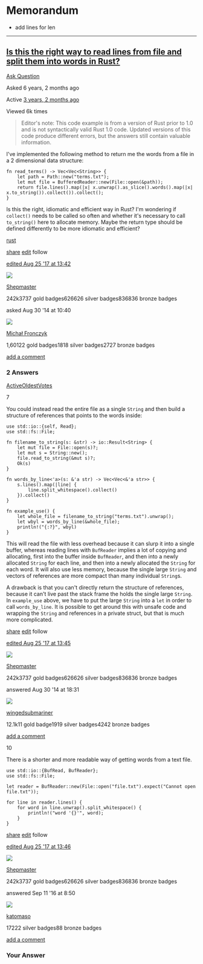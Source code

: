 # Memorandum

- add lines for len


---


## [Is this the right way to read lines from file and split them into words in Rust?](https://stackoverflow.com/questions/25581463/is-this-the-right-way-to-read-lines-from-file-and-split-them-into-words-in-rust)

[Ask Question](https://stackoverflow.com/questions/ask)

Asked  6 years, 2 months ago

Active  [3 years, 2 months ago](https://stackoverflow.com/questions/25581463/is-this-the-right-way-to-read-lines-from-file-and-split-them-into-words-in-rust?lastactivity "2017-08-25 13:46:43Z")

Viewed  6k times


[](https://stackoverflow.com/posts/25581463/timeline "Show activity on this post.")

> Editor's note: This code example is from a version of Rust prior to 1.0 and is not syntactically valid Rust 1.0 code. Updated versions of this code produce different errors, but the answers still contain valuable information.

I've implemented the following method to return me the words from a file in a 2 dimensional data structure:

```
fn read_terms() -> Vec<Vec<String>> {
    let path = Path::new("terms.txt");
    let mut file = BufferedReader::new(File::open(&path));
    return file.lines().map(|x| x.unwrap().as_slice().words().map(|x| x.to_string()).collect()).collect();
}

```

Is this the right, idiomatic and efficient way in Rust? I'm wondering if  `collect()`  needs to be called so often and whether it's necessary to call  `to_string()`  here to allocate memory. Maybe the return type should be defined differently to be more idiomatic and efficient?

[rust](https://stackoverflow.com/questions/tagged/rust "show questions tagged 'rust'")

[share](https://stackoverflow.com/q/25581463/8146671 "short permalink to this question")  [edit](https://stackoverflow.com/posts/25581463/edit "revise and improve this post")  follow

[edited  Aug 25 '17 at 13:42](https://stackoverflow.com/posts/25581463/revisions "show all edits to this post")

[](https://stackoverflow.com/users/155423/shepmaster)

![](https://www.gravatar.com/avatar/419218774d04a581476ea1887a0921e0?s=32&d=identicon&r=PG)

[Shepmaster](https://stackoverflow.com/users/155423/shepmaster)

242k3737 gold badges626626 silver badges836836 bronze badges

asked  Aug 30 '14 at 10:40

[](https://stackoverflow.com/users/304522/micha%c5%82-fronczyk)

![](https://www.gravatar.com/avatar/8d73cb7a4363c6b8ebfa98ea06f10a78?s=32&d=identicon&r=PG)

[Michał Fronczyk](https://stackoverflow.com/users/304522/micha%c5%82-fronczyk)

1,60122 gold badges1818 silver badges2727 bronze badges

[add a comment](https://stackoverflow.com/questions/25581463/is-this-the-right-way-to-read-lines-from-file-and-split-them-into-words-in-rust?r=SearchResults# "Use comments to ask for more information or suggest improvements. Avoid answering questions in comments.")

### 2 Answers

[Active](https://stackoverflow.com/questions/25581463/is-this-the-right-way-to-read-lines-from-file-and-split-them-into-words-in-rust?answertab=active#tab-top "Answers with the latest activity first")[Oldest](https://stackoverflow.com/questions/25581463/is-this-the-right-way-to-read-lines-from-file-and-split-them-into-words-in-rust?answertab=oldest#tab-top "Answers in the order they were provided")[Votes](https://stackoverflow.com/questions/25581463/is-this-the-right-way-to-read-lines-from-file-and-split-them-into-words-in-rust?answertab=votes#tab-top "Answers with the highest score first")

7

[](https://stackoverflow.com/posts/25585564/timeline "Show activity on this post.")

You could instead read the entire file as a single  `String`  and then build a structure of references that points to the words inside:

```
use std::io::{self, Read};
use std::fs::File;

fn filename_to_string(s: &str) -> io::Result<String> {
    let mut file = File::open(s)?;
    let mut s = String::new();
    file.read_to_string(&mut s)?;
    Ok(s)
}

fn words_by_line<'a>(s: &'a str) -> Vec<Vec<&'a str>> {
    s.lines().map(|line| {
        line.split_whitespace().collect()
    }).collect()
}

fn example_use() {
    let whole_file = filename_to_string("terms.txt").unwrap();
    let wbyl = words_by_line(&whole_file);
    println!("{:?}", wbyl)
}

```

This will read the file with less overhead because it can slurp it into a single buffer, whereas reading lines with  `BufReader`  implies a lot of copying and allocating, first into the buffer inside  `BufReader`, and then into a newly allocated  `String`  for each line, and then into a newly allocated the  `String`  for each word. It will also use less memory, because the single large  `String`  and vectors of references are more compact than many individual  `String`s.

A drawback is that you can't directly return the structure of references, because it can't live past the stack frame the holds the single large  `String`. In  `example_use`  above, we have to put the large  `String`  into a  `let`  in order to call  `words_by_line`. It is possible to get around this with unsafe code and wrapping the  `String`  and references in a private struct, but that is much more complicated.

[share](https://stackoverflow.com/a/25585564/8146671 "short permalink to this answer")  [edit](https://stackoverflow.com/posts/25585564/edit "revise and improve this post")  follow

[edited  Aug 25 '17 at 13:45](https://stackoverflow.com/posts/25585564/revisions "show all edits to this post")

[](https://stackoverflow.com/users/155423/shepmaster)

![](https://www.gravatar.com/avatar/419218774d04a581476ea1887a0921e0?s=32&d=identicon&r=PG)

[Shepmaster](https://stackoverflow.com/users/155423/shepmaster)

242k3737 gold badges626626 silver badges836836 bronze badges

answered  Aug 30 '14 at 18:31

[](https://stackoverflow.com/users/1224627/wingedsubmariner)

![](https://www.gravatar.com/avatar/011b3ee0350155b8827cdc9918d2907c?s=32&d=identicon&r=PG)

[wingedsubmariner](https://stackoverflow.com/users/1224627/wingedsubmariner)

12.1k11 gold badge1919 silver badges4242 bronze badges

[add a comment](https://stackoverflow.com/questions/25581463/is-this-the-right-way-to-read-lines-from-file-and-split-them-into-words-in-rust?r=SearchResults# "Use comments to ask for more information or suggest improvements. Avoid comments like “+1” or “thanks”.")

10

[](https://stackoverflow.com/posts/39434382/timeline "Show activity on this post.")

There is a shorter and more readable way of getting words from a text file.

```
use std::io::{BufRead, BufReader};
use std::fs::File;

let reader = BufReader::new(File::open("file.txt").expect("Cannot open file.txt"));

for line in reader.lines() {
    for word in line.unwrap().split_whitespace() {
        println!("word '{}'", word);
    }
}

```

[share](https://stackoverflow.com/a/39434382/8146671 "short permalink to this answer")  [edit](https://stackoverflow.com/posts/39434382/edit "revise and improve this post")  follow

[edited  Aug 25 '17 at 13:46](https://stackoverflow.com/posts/39434382/revisions "show all edits to this post")

[](https://stackoverflow.com/users/155423/shepmaster)

![](https://www.gravatar.com/avatar/419218774d04a581476ea1887a0921e0?s=32&d=identicon&r=PG)

[Shepmaster](https://stackoverflow.com/users/155423/shepmaster)

242k3737 gold badges626626 silver badges836836 bronze badges

answered  Sep 11 '16 at 8:50

[](https://stackoverflow.com/users/691825/katomaso)

![](https://i.stack.imgur.com/tQ0zP.jpg?s=32&g=1)

[katomaso](https://stackoverflow.com/users/691825/katomaso)

17222 silver badges88 bronze badges

[add a comment](https://stackoverflow.com/questions/25581463/is-this-the-right-way-to-read-lines-from-file-and-split-them-into-words-in-rust?r=SearchResults# "Use comments to ask for more information or suggest improvements. Avoid comments like “+1” or “thanks”.")

### Your Answer